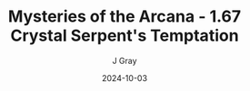 ---
title: 'Mysteries of the Arcana - 1.67 Crystal Serpent''s Temptation'
alt: 'Mysteries of the Arcana'
date: '2024-10-03'
author: 'J Gray'
artist: 'Keira'
---